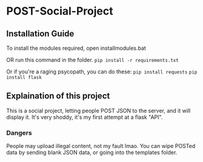 # POST-Social-Project

## Installation Guide

To install the modules required, open installmodules.bat

OR run this command in the folder.
`pip install -r requirements.txt`

Or if you're a raging psycopath, you can do these:
`pip install requests`
`pip install flask`

## Explaination of this project

This is a social project, letting people POST JSON to the server, and it will display it.
It's very shoddy, it's my first attempt at a flask "API".

### Dangers
People may upload illegal content, not my fault lmao. You can wipe POSTed data by sending blank JSON data, or going into the templates folder.
